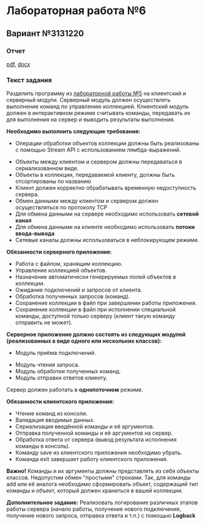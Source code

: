 # Лабораторная работа №6

## Вариант №3131220

### Отчет
[pdf](./reports/report.pdf), [docx](./reports/report.docx)

### Текст задания

Разделить программу из [лабораторной работы №5](../lab5/) на клиентский и серверный модули. Серверный модуль должен 
осуществлять выполнение команд по управлению коллекцией. Клиентский модуль должен в интерактивном режиме считывать 
команды, передавать их для выполнения на сервер и выводить результаты выполнения.

**Необходимо выполнить следующие требования:**
- Операции обработки объектов коллекции должны быть реализованы с помощью Stream API с использованием лямбда-выражений.
+ Объекты между клиентом и сервером должны передаваться в сериализованном виде.
+ Объекты в коллекции, передаваемой клиенту, должны быть отсортированы по названию
+ Клиент должен корректно обрабатывать временную недоступность сервера.
+ Обмен данными между клиентом и сервером должен осуществляться по протоколу TCP
+ Для обмена данными на сервере необходимо использовать **сетевой канал**
+ Для обмена данными на клиенте необходимо использовать **потоки ввода-вывода**
+ Сетевые каналы должны использоваться в неблокирующем режиме.

**Обязанности серверного приложения:**
+ Работа с файлом, хранящим коллекцию.
+ Управление коллекцией объектов.
+ Назначение автоматически генерируемых полей объектов в коллекции.
+ Ожидание подключений и запросов от клиента.
+ Обработка полученных запросов (команд).
+ Сохранение коллекции в файл при завершении работы приложения.
+ Сохранение коллекции в файл при исполнении специальной команды, доступной только серверу (клиент такую команду 
  отправить не может).

**Серверное приложение должно состоять из следующих модулей (реализованных в виде одного или нескольких классов):**
+ Модуль приёма подключений.
- Модуль чтения запроса.
- Модуль обработки полученных команд.
- Модуль отправки ответов клиенту.

Сервер должен работать в **однопоточном** режиме.

**Обязанности клиентского приложения:**
+ Чтение команд из консоли.
+ Валидация вводимых данных.
+ Сериализация введённой команды и её аргументов.
+ Отправка полученной команды и её аргументов на сервер.
+ Обработка ответа от сервера (вывод результата исполнения команды в консоль).
+ Команду save из клиентского приложения необходимо убрать.
+ Команда exit завершает работу клиентского приложения.

**Важно!** Команды и их аргументы должны представлять из себя объекты классов. Недопустим обмен "простыми" строками. 
Так, для команды add или её аналога необходимо сформировать объект, содержащий тип команды и объект, который должен 
храниться в вашей коллекции.

**Дополнительное задание:** 
Реализовать логирование различных этапов работы сервера (начало работы, получение нового подключения, получение нового 
запроса, отправка ответа и т.п.) с помощью **Logback**
